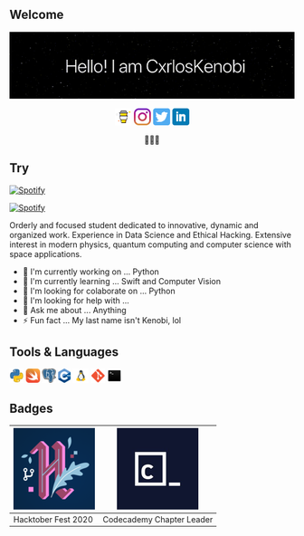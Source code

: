 ## Welcome
![til](https://raw.githubusercontent.com/CxrlosKenobi/CxrlosKenobi/main/assets/media/CxrlosKenobi-header.gif)

<p align='center'>
  <a href="https://www.buymeacoffee.com/CxrlosKenobi"><img height="30" src=https://raw.githubusercontent.com/CxrlosKenobi/CxrlosKenobi/main/assets/icons/buy-me-a-coffee.png></a>
  <a href="https://instagram.com/cvrloskenobi"><img height="30" src=https://raw.githubusercontent.com/CxrlosKenobi/CxrlosKenobi/main/assets/icons/instagram.png></a>
  <a href="https://twitter.com/cxrloskenobi"><img height="30" src=https://raw.githubusercontent.com/CxrlosKenobi/CxrlosKenobi/main/assets/icons/twitter.png></a>
  <a href="https://www.linkedin.com/in/carloskenobi/"><img height="30" src=https://raw.githubusercontent.com/CxrlosKenobi/CxrlosKenobi/main/assets/icons/linkedin.png></a>
</p>

<p align='center'>
  👨🏼‍💻
</p>


## Try
[![Spotify](https://cxrloskenobi.vercel.app/api/spotify)](https://open.spotify.com/user/ocpp3ci0zx29f9x2321yjlgrc)




[![Spotify](https://novatorem.vercel.app/api/spotify)](https://open.spotify.com/user/omnitenebris)

Orderly and focused student dedicated to innovative, dynamic and organized work. Experience in Data Science and Ethical Hacking. Extensive interest in modern physics, quantum computing and computer science with space applications.


- 🔭 I'm currently working on ... Python
- 🌱 I'm currently learning ... Swift and Computer Vision
- 👯 I'm looking for colaborate on ... Python
- 🤔 I'm looking for help with ...
- 💬 Ask me about ... Anything
- ⚡ Fun fact ... My last name isn't Kenobi, lol


## Tools & Languages
<code><img title="Python" height="25" src="https://raw.githubusercontent.com/CxrlosKenobi/CxrlosKenobi/main/assets/icons/python.png"></code>
<code><img title="Swift" height="25" src="https://raw.githubusercontent.com/CxrlosKenobi/CxrlosKenobi/main/assets/icons/swift.png"></code>
<code><img title="PostgreSQL" height="25" src="https://raw.githubusercontent.com/CxrlosKenobi/CxrlosKenobi/main/assets/icons/postgre-sql.png"></code>
<code><img title="C/C++" height="25" src="https://raw.githubusercontent.com/CxrlosKenobi/CxrlosKenobi/main/assets/icons/cpp.png"></code>
<code><img title="GNU/Linux" height="25" src="https://raw.githubusercontent.com/CxrlosKenobi/CxrlosKenobi/main/assets/icons/gnu-linux.png"></code>
<code><img title="Git" height="25" src="https://raw.githubusercontent.com/CxrlosKenobi/CxrlosKenobi/main/assets/icons/git.png"></code>
<code><img title="Terminals" height="25" src="https://raw.githubusercontent.com/CxrlosKenobi/CxrlosKenobi/main/assets/icons/terminal.png"></code>

## Badges
[![Hacktober Fest 2020](https://raw.githubusercontent.com/CxrlosKenobi/CxrlosKenobi/main/assets/icons/hacktober-fest.png)](https://hacktoberfest.digitalocean.com/) | [![Codecademy Chapter Leader](https://raw.githubusercontent.com/CxrlosKenobi/CxrlosKenobi/main/assets/icons/codecademy.png)](https://community.codecademy.com/)
---|---
Hacktober Fest 2020 |Codecademy Chapter Leader
